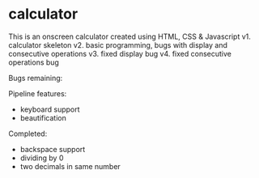 # calculator
This is an onscreen calculator created using HTML, CSS & Javascript
v1. calculator skeleton
v2. basic programming, bugs with display and consecutive operations
v3. fixed display bug
v4. fixed consecutive operations bug


Bugs remaining:



Pipeline features:

- keyboard support
- beautification


Completed:
- backspace support
- dividing by 0
- two decimals in same number
